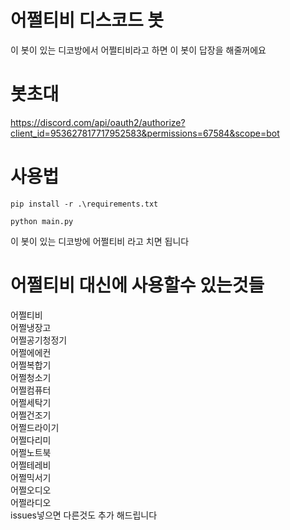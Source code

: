 # 어쩔티비 디스코드 봇

이 봇이 있는 디코방에서 어쩔티비라고 하면 이 봇이 답장을 해줄꺼에요

# 봇초대

https://discord.com/api/oauth2/authorize?client_id=953627817717952583&permissions=67584&scope=bot

# 사용법

```
pip install -r .\requirements.txt
```

```
python main.py
```

이 봇이 있는 디코방에 어쩔티비 라고 치면 됩니다

# 어쩔티비 대신에 사용할수 있는것들

어쩔티비\
어쩔냉장고\
어쩔공기청정기\
어쩔에에컨\
어쩔복합기\
어쩔청소기\
어쩔컴퓨터\
어쩔세탁기\
어쩔건조기\
어쩔드라이기\
어쩔다리미\
어쩔노트북\
어쩔테레비\
어쩔믹서기\
어쩔오디오\
어쩔라디오\
issues넣으면 다른것도 추가 해드립니다
